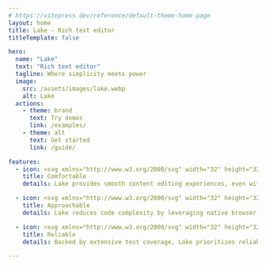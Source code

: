 ```yaml
---
# https://vitepress.dev/reference/default-theme-home-page
layout: home
title: Lake - Rich text editor
titleTemplate: false

hero:
  name: "Lake"
  text: "Rich text editor"
  tagline: Where simplicity meets power
  image:
    src: /assets/images/lake.webp
    alt: Lake
  actions:
    - theme: brand
      text: Try demos
      link: /examples/
    - theme: alt
      text: Get started
      link: /guide/

features:
  - icon: <svg xmlns="http://www.w3.org/2000/svg" width="32" height="32" fill="var(--vp-c-text-1)" viewBox="0 0 256 256"><path d="M128,24A104,104,0,1,0,232,128,104.11,104.11,0,0,0,128,24Zm0,192a88,88,0,1,1,88-88A88.1,88.1,0,0,1,128,216ZM80,108a12,12,0,1,1,12,12A12,12,0,0,1,80,108Zm96,0a12,12,0,1,1-12-12A12,12,0,0,1,176,108Zm-1.07,48c-10.29,17.79-27.4,28-46.93,28s-36.63-10.2-46.92-28a8,8,0,1,1,13.84-8c7.47,12.91,19.21,20,33.08,20s25.61-7.1,33.07-20a8,8,0,0,1,13.86,8Z"></path></svg>
    title: Comfortable
    details: Lake provides smooth content editing experiences, even with large amounts of content.

  - icon: <svg xmlns="http://www.w3.org/2000/svg" width="32" height="32" fill="var(--vp-c-text-1)" viewBox="0 0 256 256"><path d="M223.68,66.15,135.68,18h0a15.88,15.88,0,0,0-15.36,0l-88,48.17a16,16,0,0,0-8.32,14v95.64a16,16,0,0,0,8.32,14l88,48.17a15.88,15.88,0,0,0,15.36,0l88-48.17a16,16,0,0,0,8.32-14V80.18A16,16,0,0,0,223.68,66.15ZM128,32h0l80.34,44L128,120,47.66,76ZM40,90l80,43.78v85.79L40,175.82Zm96,129.57V133.82L216,90v85.78Z"></path></svg>
    title: Approachable
    details: Lake reduces code complexity by leveraging native browser features and offering a simple, intuitive programming interface.

  - icon: <svg xmlns="http://www.w3.org/2000/svg" width="32" height="32" fill="var(--vp-c-text-1)" viewBox="0 0 256 256"><path d="M246,98.73l-56-64A8,8,0,0,0,184,32H72a8,8,0,0,0-6,2.73l-56,64a8,8,0,0,0,.17,10.73l112,120a8,8,0,0,0,11.7,0l112-120A8,8,0,0,0,246,98.73ZM222.37,96H180L144,48h36.37ZM74.58,112l30.13,75.33L34.41,112Zm89.6,0L128,202.46,91.82,112ZM96,96l32-42.67L160,96Zm85.42,16h40.17l-70.3,75.33ZM75.63,48H112L76,96H33.63Z"></path></svg>
    title: Reliable
    details: Backed by extensive test coverage, Lake prioritizes reliability. You can trust Lake to minimize unexpected bugs.

---
```

